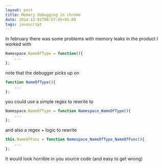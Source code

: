 ```yaml
---
layout: post
title: Memory debugging in chrome
date: 2014-12-01T06:57:05+01:00
tags: javascript
---
```


In february there was some problems with memory leaks in the product I worked with

```js
Namespace.NameOfType = function(){
    ...
};
```

note that the debugger picks up on

```js
function NameOfType(){
    ...
};
```

you could use a simple regex to rewrite to

```js
Namespace.NameOfType = function Namespace_NameOfType(){
    ...
};
```

and also a regex + logic to rewrite

```js
this.NameOfFunc = function Namespace_NameOfType_NameOfFunc(){
    ...
};
```

It would look horrible in you source code (and easy to get wrong)

